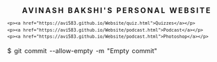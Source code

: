 <html lang="en"><head>
<meta charset="utf-8">
<meta name="viewport" content="width=device-width,user-scalable=yes">
	<link href="http://fonts.googleapis.com/css?family=Buda:light" rel="stylesheet" type="text/css">
<style type="text/css">
html{margin:0 auto;max-width:33em}
body{padding: 0 .5em 1em .5em}
h1{font-size:120%;font-weight:700;text-transform:uppercase;
letter-spacing:0.18em;padding:1em 0 0 0}
h2{font-size:115%}
h3{font-size:110%}
h4{font-size:105%l}
p{font-size:105%;line-height:1.5em;word-spacing:.15em}
pre{font-size:85%;line-height:1.3em}
ol{font-size:100%;line-height:1.5em;padding:0 0 0 1.75em}
ul{font-size:100%;line-height:1.5em}
.mono{max-width:10em}
a:link{color:#900;text-decoration:none}
a:visited {color:#900;text-decoration:none}
img{width:100% height:auto}
</style>
<title>Avinash Bakshi's Personal Website</title>
</head>
 <h1 align="center" >Avinash Bakshi's Personal Website</h1>
	
	<p><a href="https://avi583.github.io/Website/quiz.html">Quizzes</a></p>
	<p><a href="https://avi583.github.io/Website/podcast.html">Podcast</a></p>
	<p><a href="https://avi583.github.io/Website/podcast.html">Photoshop</a></p>
$ git commit --allow-empty -m "Empty commit"
